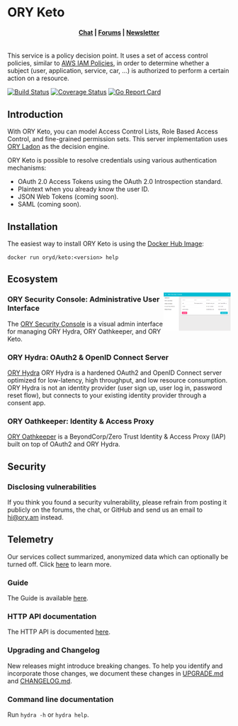 # ORY Keto

<h4 align="center">
    <a href="https://discord.gg/PAMQWkr">Chat</a> |
    <a href="https://community.ory.am/">Forums</a> |
    <a href="http://eepurl.com/bKT3N9">Newsletter</a><br/><br/>
</h4>

This service is a policy decision point. It uses a set of access control policies, similar to
[AWS IAM Policies](https://docs.aws.amazon.com/IAM/latest/UserGuide/access_policies.html), in order to determine whether
a subject (user, application, service, car, ...) is authorized to perform a certain action on a resource.

<p align="left">
    <a href="https://circleci.com/gh/ory/keto/tree/master"><img src="https://circleci.com/gh/ory/keto/tree/master.svg?style=shield" alt="Build Status"></a>
    <a href="https://coveralls.io/github/ory/keto?branch=master"><img src="https://coveralls.io/repos/ory/keto/badge.svg?branch=master&service=github" alt="Coverage Status"></a>
    <a href="https://goreportcard.com/report/github.com/ory/keto"><img src="https://goreportcard.com/badge/github.com/ory/keto" alt="Go Report Card"></a>
</p>

## Introduction

With ORY Keto, you can model Access Control Lists, Role Based Access Control, and fine-grained permission sets.
This server implementation uses [ORY Ladon](https://github.com/ory/ladon) as the decision engine.

ORY Keto is possible to resolve credentials using various authentication mechanisms:

* OAuth 2.0 Access Tokens using the OAuth 2.0 Introspection standard.
* Plaintext when you already know the user ID.
* JSON Web Tokens (coming soon).
* SAML (coming soon).

## Installation

The easiest way to install ORY Keto is using the [Docker Hub Image](https://hub.docker.com/r/oryd/keto/):

```
docker run oryd/keto:<version> help
```

## Ecosystem

<a href="https://console.ory.am/auth/login">
    <img align="right" width="30%" src="docs/images/sec-console.png" alt="ORY Security Console">
</a>

### ORY Security Console: Administrative User Interface

The [ORY Security Console](https://console.ory.am/auth/login) is a visual admin interface for managing ORY Hydra,
ORY Oathkeeper, and ORY Keto.

### ORY Hydra: OAuth2 & OpenID Connect Server

[ORY Hydra](https://github.com/ory/hydra) ORY Hydra is a hardened OAuth2 and OpenID Connect server optimized
for low-latency, high throughput, and low resource consumption. ORY Hydra is not an identity provider
(user sign up, user log in, password reset flow), but connects to your existing identity provider through a consent app.

### ORY Oathkeeper: Identity & Access Proxy

[ORY Oathkeeper](https://github.com/ory/oathkeeper) is a BeyondCorp/Zero Trust Identity & Access Proxy (IAP) built
on top of OAuth2 and ORY Hydra.

## Security

### Disclosing vulnerabilities

If you think you found a security vulnerability, please refrain from posting it publicly on the forums, the chat, or GitHub
and send us an email to [hi@ory.am](mailto:hi@ory.am) instead.

## Telemetry

Our services collect summarized, anonymized data which can optionally be turned off. Click
[here](https://www.ory.sh/docs/1-hydra/9-telemetry) to learn more.

### Guide

The Guide is available [here](https://www.ory.sh/docs/3-keto/).

### HTTP API documentation

The HTTP API is documented [here](https://www.ory.sh/docs/api/keto).

### Upgrading and Changelog

New releases might introduce breaking changes. To help you identify and incorporate those changes, we document these
changes in [UPGRADE.md](./UPGRADE.md) and [CHANGELOG.md](./CHANGELOG.md).

### Command line documentation

Run `hydra -h` or `hydra help`.
